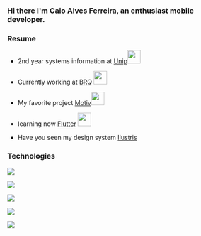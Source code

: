 ### Hi there I'm Caio Alves Ferreira, an enthusiast mobile developer.

### Resume
 
- 2nd year systems information at [Unip](https://unip.br)<img src="https://media.giphy.com/media/mC6p4Ikpj6KallrWxr/giphy.gif" width="30px">

- Currently working at [BRQ](http://www.brq.com/) <img src="https://media.giphy.com/media/lp6ZqyHa5z3v9FasLj/giphy.gif" width="30px"> 

- My favorite project [Motiv](https://github.com/CaioProgramming/Motiv)<img src="https://media.giphy.com/media/26DMXP3WqZ5HGXYVq/giphy.gif" width="30px"> 

- learning now [Flutter](https://flutter.dev) <img src="https://media.giphy.com/media/LpiVeIRgrqVsZJpM5H/giphy.gif" width="30px">
- Have you seen my design system [Ilustris](https://github.com/CaioProgramming/Ilustris)


### Technologies
 <p align="center">
    <p><img src="https://img.shields.io/badge/-Kotlin-FE7A16?style=plastic&logo=Kotlin&logoColor=white"/></p>
    <p><img src="https://img.shields.io/badge/-Flutter-blue?style=plastic&logo=Flutter&logoColor=white"/></p>
    <p><img src="https://img.shields.io/badge/-Java-white?style=plastic&logo=Java&logoColor=orange"/></p>
    <p><img src="https://img.shields.io/badge/-Swift-white?style=plastic&logo=Swift&logoColor=orange"/></p>
    <p><img src="https://img.shields.io/badge/-JavaScript-yellow?style=plastic&logo=JavaScript&logoColor=black"/></p>
 </p>
 

